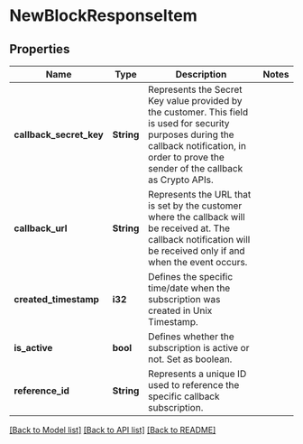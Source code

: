 # NewBlockResponseItem

## Properties

Name | Type | Description | Notes
------------ | ------------- | ------------- | -------------
**callback_secret_key** | **String** | Represents the Secret Key value provided by the customer. This field is used for security purposes during the callback notification, in order to prove the sender of the callback as Crypto APIs. | 
**callback_url** | **String** | Represents the URL that is set by the customer where the callback will be received at. The callback notification will be received only if and when the event occurs. | 
**created_timestamp** | **i32** | Defines the specific time/date when the subscription was created in Unix Timestamp. | 
**is_active** | **bool** | Defines whether the subscription is active or not. Set as boolean. | 
**reference_id** | **String** | Represents a unique ID used to reference the specific callback subscription. | 

[[Back to Model list]](../README.md#documentation-for-models) [[Back to API list]](../README.md#documentation-for-api-endpoints) [[Back to README]](../README.md)


